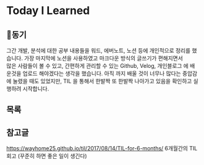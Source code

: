 # Today I Learned

## 🎈동기
그간 개발, 분석에 대한 공부 내용들을 워드, 에버노트, 노션 등에 개인적으로 정리를 했습니다.
가장 마지막에 노션을 사용하였고 마크다운 방식의 글쓰기가 편해지면서  
많은 사람들이 볼 수 있고, 간편하게 관리할 수 있는
Github, Velog, 개인블로그 에 배운것을 업로드 해야겠다는 생각을 했습니다.
아직 까지 배울 것이 너무나 많다는 중압감에 눌렸을 때도 있었지만,
TIL 을 통해서 한발짝 또 한발짝 나아가고 있음을 확인하고 실행하려 시작합니다. 

## 목록


## 참고글
https://wayhome25.github.io/til/2017/08/14/TIL-for-6-months/ 6개월간의 TIL 회고 (꾸준히 하면 좋은 일이 생긴다)
